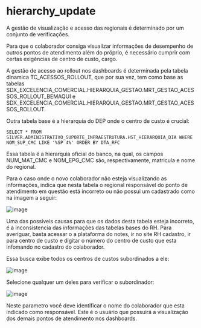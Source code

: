 # hierarchy_update

A gestão de visualização e acesso das regionais é determinado por um conjunto de verificações. 

Para que o colaborador consiga visualizar informações de desempenho de outros pontos de atendimento além do próprio, é necessário cumprir com certas exigências de centro de custo, cargo. 

A gestão de acesso ao rollout nos dashboards é determinada pela tabela dinamica TC_ACESSOS_ROLLOUT, que por sua vez, tem como base as tabelas SDX_EXCELENCIA_COMERCIAL.HIERARQUIA_GESTAO.MRT_GESTAO_ACESSOS_ROLLOUT_BEMAQUI e SDX_EXCELENCIA_COMERCIAL.HIERARQUIA_GESTAO.MRT_GESTAO_ACESSOS_ROLLOUT.

Outra tabela base é a hierarquia do DEP onde o centro de custo é crucial:

``SELECT * FROM SILVER.ADMINISTRATIVO_SUPORTE_INFRAESTRUTURA.HST_HIERARQUIA_DIA WHERE NOM_SUP_CMC LIKE '%SP 4%' ORDER BY DTA_RFC``

Essa tabela é a hierarquia oficial do banco, na qual, os campos NUM_MAT_CMC e NOM_EPG_CMC são, respectivamente, matricula e nome do regional.

Para o caso onde o novo colaborador não esteja visualizando as informações, indica que nesta tabela o regional responsável do ponto de atendimento em questão está incorreto ou não possui um cadastrado como na imagem a seguir:

![image](https://github.com/Banco-Mercantil/hierarchy_update/assets/88452990/873799d2-ab96-4d55-bcac-39dff650d505)

Uma das possiveis causas para que os dados desta tabela esteja incorreto, é a inconsistencia das informações das tabelas bases do RH.
Para averiguar, basta acessar o a plataforma do notes, ir no site RH cadastro, ir para centro de custo e digitar o número do centro de custo que esta infomando no cadastro do colaborador.

Essa busca exibe todos os centros de custos subordinados a ele: 

![image](https://github.com/Banco-Mercantil/hierarchy_update/assets/88452990/ead5d83d-a85b-4ea8-8780-9d34b3bec36f)


Selecione qualquer um deles para verificar o subordinador:

![image](https://github.com/Banco-Mercantil/hierarchy_update/assets/88452990/acd194a8-4490-46ff-a6e0-9d08ebdd3dd3)

Neste parametro você deve identificar o nome do colaborador que esta indicado como responsável. Este é o usuário que possuirá a visualização dos demais pontos de atendimento nos dashboards.  








